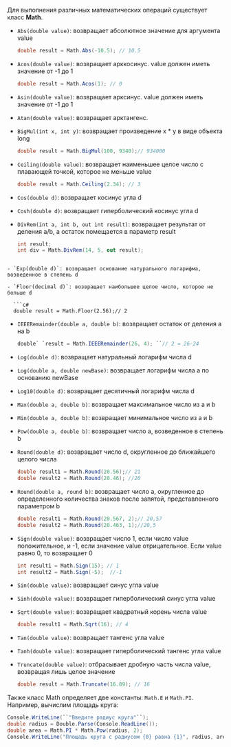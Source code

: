 Для выполнения различных математических операций существует класс **Math**. 

- `Abs(double value)`: возвращает абсолютное значение для аргумента value

  ```c#
  double result = Math.Abs(-10.5); // 10.5
  ```

- `Acos(double value)`: возвращает арккосинус. value должен иметь значение от -1 до 1

  ```c#
  double result = Math.Acos(1); // 0
  ```

- `Asin(double value)`: возвращает арксинус. value должен иметь значение от -1 до 1

- `Atan(double value)`: возвращает арктангенс.

- `BigMul(int x, int y)`: возвращает произведение x * y в виде объекта long

  ```c#
  double result = Math.BigMul(100, 9340);// 934000
  ```

- `Ceiling(double value)`: возвращает наименьшее целое число с плавающей точкой, которое не меньше value

  ```c#
  double result = Math.Ceiling(2.34); // 3
  ```

- `Cos(double d)`: возвращает косинус угла d

- `Cosh(double d)`: возвращает гиперболический косинус угла d

- `DivRem(int a, int b, out int result)`: возвращает результат от деления a/b, а остаток помещается в параметр result

  ```c#
  int result;
  int div = Math.DivRem(14, 5, out result);
  ```
```
  
- `Exp(double d)`: возвращает основание натурального логарифма, возведенное в степень d

- `Floor(decimal d)`: возвращает наибольшее целое число, которое не больше d

  ```c#
  double result = Math.Floor(2.56);// 2
```

- `IEEERemainder(double a, double b)`: возвращает остаток от деления a на b

  ```c#
  double` `result = Math.IEEERemainder(26, 4); ``// 2 = 26-24
  ```

- `Log(double d)`: возвращает натуральный логарифм числа d

- `Log(double a, double newBase)`: возвращает логарифм числа a по основанию newBase

- `Log10(double d)`: возвращает десятичный логарифм числа d

- `Max(double a, double b)`: возвращает максимальное число из a и b

- `Min(double a, double b)`: возвращает минимальное число из a и b

- `Pow(double a, double b)`: возвращает число a, возведенное в степень b

- `Round(double d)`: возвращает число d, округленное до ближайшего целого числа

  ```c#
  double result1 = Math.Round(20.56);// 21
  double result2 = Math.Round(20.46); //20
  ```

- `Round(double a, round b)`: возвращает число a, округленное до определенного количества знаков после запятой, представленного параметром b

  ```c#
  double result1 = Math.Round(20.567, 2);// 20,57
  double result2 = Math.Round(20.463, 1);//20,5
  ```

- `Sign(double value)`: возвращает число 1, если число value положительное, и -1, если значение value отрицательное. Если value равно 0, то возвращает 0

  ```c#
  int result1 = Math.Sign(15); // 1
  int result2 = Math.Sign(-5);  //-1
  ```

- `Sin(double value)`: возвращает синус угла value

- `Sinh(double value)`: возвращает гиперболический синус угла value

- `Sqrt(double value)`: возвращает квадратный корень числа value

  ```c#
  double result1 = Math.Sqrt(16); // 4
  ```

- `Tan(double value)`: возвращает тангенс угла value

- `Tanh(double value)`: возвращает гиперболический тангенс угла value

- `Truncate(double value)`: отбрасывает дробную часть числа value, возвращая лишь целое значение

  ```c#
  double result = Math.Truncate(16.89); // 16
  ```

Также класс Math определяет две константы: `Math.E` и `Math.PI`. Например, вычислим площадь круга:

```c#
Console.WriteLine(``"Введите радиус круга"``);
double radius = Double.Parse(Console.ReadLine());
double area = Math.PI * Math.Pow(radius, 2);
Console.WriteLine("Площадь круга с радиусом {0} равна {1}", radius, area);
```